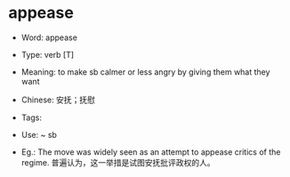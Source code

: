 # appease

- Word: appease

- Type: verb [T]
- Meaning: to make sb calmer or less angry by giving them what they want
- Chinese: 安抚；抚慰
- Tags: 
- Use: ~ sb
- Eg.: The move was widely seen as an attempt to appease critics of the regime. 普遍认为，这一举措是试图安抚批评政权的人。

